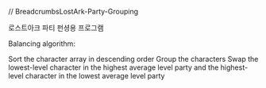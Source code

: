 // BreadcrumbsLostArk-Party-Grouping

로스트아크 파티 펀셩용 프로그램

Balancing algorithm:

Sort the character array in descending order
Group the characters
Swap the lowest-level character in the highest average level party and the highest-level character in the lowest average level party
